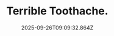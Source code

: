 ---
title: Terrible Toothache.
date: 2025-09-26T09:09:32.864Z
tags:
  - First-Things-First
categories:
  - 新概念
description: 记得填写描述内容哦~~~
---